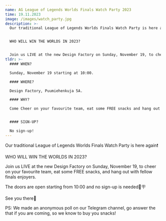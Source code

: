 ```yaml
---
name: AG League of Legends Worlds Finals Watch Party 2023
time: 19.11.2023
image: /images/watch_party.jpg
description: >-
  Our traditional League of Legends Worlds Finals Watch Party is here again❗️


  WHO WILL WIN THE WORLDS IN 2023?


  Join us LIVE at the new Design Factory on Sunday, November 19, to cheer on your favourite team, eat some FREE snacks, and hang out with fellow finals enjoyers.
tldr: >-
  #### WHEN?

  Sunday, November 19 starting at 10:00.

  #### WHERE?

  Design Factory, Puumiehenkuja 5A.

  #### WHY?

  Come Cheer on your favourite team, eat some FREE snacks and hang out with fellow finals enjoyers!


  #### SIGN-UP?

  No sign-up!
---
```


Our traditional League of Legends Worlds Finals Watch Party is here again❗️

WHO WILL WIN THE WORLDS IN 2023?

Join us LIVE at the new Design Factory on Sunday, November 19, to cheer on your favourite team, eat some FREE snacks, and hang out with fellow finals enjoyers.

The doors are open starting from 10:00 and no sign-up is needed🚫🪧

See you there👐

PS: We made an anonymous poll on our Telegram channel, go answer the that if you are coming, so we know to buy you snacks!
